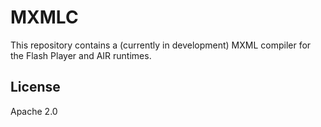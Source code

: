 # MXMLC

This repository contains a (currently in development) MXML compiler for the Flash Player and AIR runtimes.

## License

Apache 2.0
